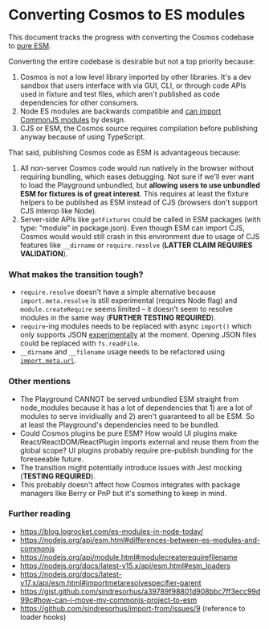 # Converting Cosmos to ES modules

This document tracks the progress with converting the Cosmos codebase to [pure ESM](https://gist.github.com/sindresorhus/a39789f98801d908bbc7ff3ecc99d99c#how-can-i-move-my-commonjs-project-to-esm).

Converting the entire codebase is desirable but not a top priority because:

1. Cosmos is not a low level library imported by other libraries. It's a dev sandbox that users interface with via GUI, CLI, or through code APIs used in fixture and test files, which aren't published as code dependencies for other consumers.
2. Node ES modules are backwards compatible and [can import CommonJS modules](https://nodejs.org/api/esm.html#interoperability-with-commonjs) by design.
3. CJS or ESM, the Cosmos source requires compilation before publishing anyway because of using TypeScript.

That said, publishing Cosmos code as ESM is advantageous because:

1. All non-server Cosmos code would run natively in the browser without requiring bundling, which eases debugging. Not sure if we'll ever want to load the Playground unbundled, but **allowing users to use unbundled ESM for fixtures is of great interest**. This requires at least the fixture helpers to be published as ESM instead of CJS (browsers don't support CJS interop like Node).
2. Server-side APIs like `getFixtures` could be called in ESM packages (with type: "module" in package.json). Even though ESM can import CJS, Cosmos would would still crash in this environment due to usage of CJS features like `__dirname` or `require.resolve` (**LATTER CLAIM REQUIRES VALIDATION**).

### What makes the transition tough?

- `require.resolve` doesn't have a simple alternative because `import.meta.resolve` is still experimental (requires Node flag) and `module.createRequire` seems limited – it doesn't seem to resolve modules in the same way (**FURTHER TESTING REQUIRED**).
- `require`-ing modules needs to be replaced with async `import()` which only supports JSON [experimentally](https://nodejs.org/docs/latest-v15.x/api/esm.html#esm_no_json_module_loading) at the moment. Opening JSON files could be replaced with `fs.readFile`.
- `__dirname` and `__filename` usage needs to be refactored using [`import.meta.url`](https://nodejs.org/docs/latest-v15.x/api/esm.html#esm_import_meta_url).

### Other mentions

- The Playground CANNOT be served unbundled ESM straight from node_modules because it has a lot of dependencies that 1) are a lot of modules to serve invidiually and 2) aren't guaranteed to all be ESM. So at least the Playground's dependencies need to be bundled.
- Could Cosmos plugins be pure ESM? How would UI plugins make React/ReactDOM/ReactPlugin imports external and reuse them from the global scope? UI plugins probably require pre-publish bundling for the foreseeable future.
- The transition might potentially introduce issues with Jest mocking (**TESTING REQUIRED**).
- This probably doesn't affect how Cosmos integrates with package managers like Berry or PnP but it's something to keep in mind.

### Further reading

- https://blog.logrocket.com/es-modules-in-node-today/
- https://nodejs.org/api/esm.html#differences-between-es-modules-and-commonjs
- https://nodejs.org/api/module.html#modulecreaterequirefilename
- https://nodejs.org/docs/latest-v15.x/api/esm.html#esm_loaders
- https://nodejs.org/docs/latest-v17.x/api/esm.html#importmetaresolvespecifier-parent
- https://gist.github.com/sindresorhus/a39789f98801d908bbc7ff3ecc99d99c#how-can-i-move-my-commonjs-project-to-esm
- https://github.com/sindresorhus/import-from/issues/9 (reference to loader hooks)
